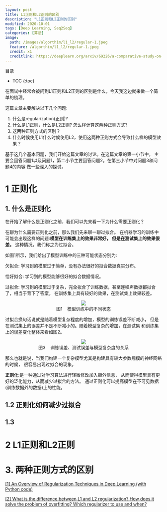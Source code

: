 ```yaml
---
layout: post
title: L1正则和L2正则的区别
description: "L1正则和L2正则的区别"
modified: 2020-10-01
tags: [Deep Learning, Seq2Seq]
categories: [算法]
image:
  path: /images/algorthim/l1_l2/regular-1.jpeg
  feature: /algorthim/l1_l2/regular-1.jpeg
  credit: x1
  creditlink: https://deeplearn.org/arxiv/69226/a-comparative-study-on-hierarchical-navigable-small-world-graphs
---
```

目录

* TOC 
{:toc}

在面试中经常会被问到L1正则和L2正则的区别是什么，今天我这边就来做一个简单的梳理。

这篇文章主要解决以下几个问题:

1. 什么是regularization(正则)?
2. 什么是L1正则，什么是L2正则? 怎么样计算这两种正则方式?
3. 这两种正则方式的区别？
4. 什么时候使用L1什么时候使用L2，使用这两种正则方式会导致什么样的模型效果？
 
基于这几个基本问题，我们开始这篇文章的讨论。在这篇文章的第一小节中，
主要会回答问题1以及问题1，第二小节主要回答问题2。在第三小节中对问题3和问题4的内容
做一些深入的探讨。

# 1 正则化

## 1. 什么是正则化

在开始了解什么是正则化之前，我们可以先来看一下为什么需要正则化？

在聊为什么需要正则化之前，那么我们先来聊一聊过拟合。
在机器学习的训练中可能会出现这样的问题:**模型在训练集上的效果非常好，
但是在测试集上的效果很差。** 这种情况，我们称之为过拟合。

如图1所示，我们给出了模型训练中的三种可能状态分别为:

欠拟合: 学习到的模型过于简单，没有办法很好的拟合数据真实分布。

恰好拟合: 学习到的模型能够很好的拟合数据情况。

过拟合: 学习到的模型过于复杂，完全拟合了训练数据，甚至连噪声数据都拟合了，相当于背下了答案。
在训练集上具有较好的效果，在测试集上效果较差。

<div align="center">
<image src="/images/algorthim/l1_l2/regular-2.png"/>
</div>

<div align="center">
图1&nbsp;&nbsp;&nbsp;&nbsp;模型训练中的不同状态
</div>

过拟合换句话说就是随着模型复杂程度的增加，模型的训练误差不断减小，
但是在测试集上的误差并不是不断减小的。随着模型复杂的增加，在测试集
和训练集上的误差变化整体来看如图2。

<div align="center">
<image src="/images/algorthim/l1_l2/regular-3.PNG"/>
</div>

<div align="center">
图3&nbsp;&nbsp;&nbsp;&nbsp;训练误差、测试误差与模型复杂度的关系
</div>

那么也就是说，当我们构建一个复杂模型尤其是构建具有较大参数规模的神经网络的时候，
很容易出现过拟合的现象。

**正则化**:是一种通过对学习算法进行轻微修改加入额外信息，
从而使得模型具有更好的泛化能力，从而减少过拟合的方法。
通过正则化可以提高模型在不可见数据(训练数据外的数据)上的性能。

## 1.2 正则化如何减少过拟合

## 1.3 

# 2 L1正则和L2正则

# 3. 两种正则方式的区别

[[1] An Overview of Regularization Techniques in Deep Learning (with Python code)](https://www.analyticsvidhya.com/blog/2018/04/fundamentals-deep-learning-regularization-techniques/)

[[2] What is the difference between L1 and L2 regularization? How does it solve the problem of overfitting? Which regularizer to use and when?](https://www.quora.com/What-is-the-difference-between-L1-and-L2-regularization-How-does-it-solve-the-problem-of-overfitting-Which-regularizer-to-use-and-when)
